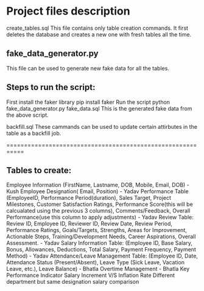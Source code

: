 # Project files description
create_tables.sql
This file contains only table creation commands. It first deletes the database and creates a new one with fresh tables all the time.

## fake_data_generator.py
This file can be used to generate new fake data for all the tables.

## Steps to run the script:

First install the faker library pip install faker
Run the script python fake_data_generator.py
fake_data.sql
This is the generated fake data from the above script.

backfill.sql
These cammands can be used to update certain attirbutes in the table as a backfill job.

===========================================================

## Tables to create:
Employee Information (FirstName, Lastname, DOB, Mobile, Email, DOB) - Kush
Employee Designation( Email, Position) - Yadav
Performance Table (EmployeeID, Performance Period(duration), Sales Target, Project Milestones, Customer Satisfaction Ratings, Performance Score(this will be calcualated using the previous 3 columns), Comments/Feedback, Overall Performance(use this column to apply adjustments) - Yadav
Review Table: Review ID, Employee ID, Reviewer ID, Review Date, Review Period, Performance Ratings, Goals/Targets, Strengths, Areas for Improvement, Actionable Steps, Training/Development Needs, Career Aspirations, Overall Assessment. - Yadav
Salary Information Table: (Employee ID, Base Salary, Bonus, Allowances, Deductions, Total Salary, Payment Frequency, Payment Method) - Yadav
Attendance/Leave Management Table: (Employee ID, Date, Attendance Status (Present/Absent), Leave Type (Sick Leave, Vacation Leave, etc.), Leave Balance) - Bhatla
Overtime Management - Bhatla
Key Performance Indicator
Salary Increment V/S Inflation Rate
Different department but same designation salary comparison
